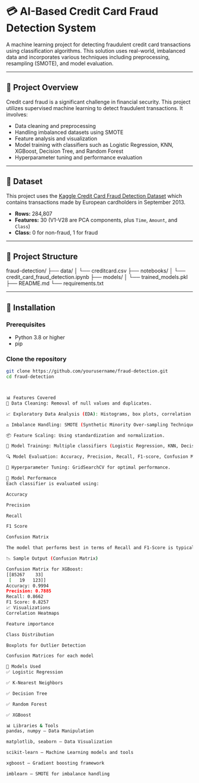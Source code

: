 # 💳 AI-Based Credit Card Fraud Detection System

A machine learning project for detecting fraudulent credit card transactions using classification algorithms. This solution uses real-world, imbalanced data and incorporates various techniques including preprocessing, resampling (SMOTE), and model evaluation.

---

## 📌 Project Overview

Credit card fraud is a significant challenge in financial security. This project utilizes supervised machine learning to detect fraudulent transactions. It involves:

- Data cleaning and preprocessing
- Handling imbalanced datasets using SMOTE
- Feature analysis and visualization
- Model training with classifiers such as Logistic Regression, KNN, XGBoost, Decision Tree, and Random Forest
- Hyperparameter tuning and performance evaluation

---

## 📁 Dataset

This project uses the [Kaggle Credit Card Fraud Detection Dataset](https://www.kaggle.com/mlg-ulb/creditcardfraud) which contains transactions made by European cardholders in September 2013.

- **Rows:** 284,807
- **Features:** 30 (V1-V28 are PCA components, plus `Time`, `Amount`, and `Class`)
- **Class:** 0 for non-fraud, 1 for fraud

---

## 📂 Project Structure

fraud-detection/
├── data/
│ └── creditcard.csv
├── notebooks/
│ └── credit_card_fraud_detection.ipynb
├── models/
│ └── trained_models.pkl
├── README.md
└── requirements.txt



---

## 🔧 Installation

### Prerequisites

- Python 3.8 or higher
- pip

### Clone the repository

```bash
git clone https://github.com/yourusername/fraud-detection.git
cd fraud-detection



📊 Features Covered
🧼 Data Cleaning: Removal of null values and duplicates.

📈 Exploratory Data Analysis (EDA): Histograms, box plots, correlation heatmaps.

⚖️ Imbalance Handling: SMOTE (Synthetic Minority Over-sampling Technique).

📦 Feature Scaling: Using standardization and normalization.

🧠 Model Training: Multiple classifiers (Logistic Regression, KNN, Decision Tree, XGBoost, Random Forest).

🔍 Model Evaluation: Accuracy, Precision, Recall, F1-score, Confusion Matrix.

🔧 Hyperparameter Tuning: GridSearchCV for optimal performance.

🧪 Model Performance
Each classifier is evaluated using:

Accuracy

Precision

Recall

F1 Score

Confusion Matrix

The model that performs best in terms of Recall and F1-Score is typically chosen for production use.

📉 Sample Output (Confusion Matrix)

Confusion Matrix for XGBoost:
[[85267    33]
 [   19   123]]
Accuracy: 0.9994
Precision: 0.7885
Recall: 0.8662
F1 Score: 0.8257
📈 Visualizations
Correlation Heatmaps

Feature importance

Class Distribution

Boxplots for Outlier Detection

Confusion Matrices for each model

🧠 Models Used
✅ Logistic Regression

✅ K-Nearest Neighbors

✅ Decision Tree

✅ Random Forest

✅ XGBoost

📊 Libraries & Tools
pandas, numpy – Data Manipulation

matplotlib, seaborn – Data Visualization

scikit-learn – Machine Learning models and tools

xgboost – Gradient boosting framework

imblearn – SMOTE for imbalance handling

